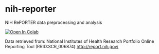# nih-reporter
NIH RePORTER data preprocessing and analysis

[![Open In Colab](https://colab.research.google.com/assets/colab-badge.svg)](https://colab.research.google.com/github/googlecolab/colabtools/blob/master/notebooks/colab-github-demo.ipynb)

Data retrieved from:
National Institutes of Health Research Portfolio Online Reporting Tool (RRID:SCR_006874)
http://report.nih.gov/ 
